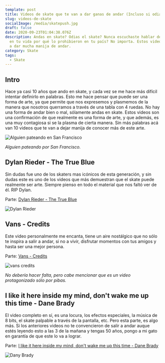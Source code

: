 ```yaml
---
template: post
title: Videos de skate que te van a dar ganas de andar (Incluso si odias el skate)
slug: videos-de-skate
socialImage: /media/skatepush.jpg
draft: false
date: 2020-09-23T01:04:38.076Z
description: Andas en skate? Odias el skate? Nunca escuchaste hablar del skate
  en tu vida por qué lo prohibieron en tu país? No importa. Estos videos te van
  a dar mucha manija de andar.
category: Skate
tags:
  - Skate
---
```



## Intro

Hace ya casi 10 años que ando en skate, y cada vez se me hace más difícil intentar definirlo en palabras. Esto me hace pensar que puede ser una forma de arte, ya que permite que nos expresemos y plasmemos de la manera que nosotros querramos a través de una tabla con 4 ruedas. No hay una forma de andar bien o mal, sólamente andas en skate. Estos videos son una confirmación de que realmente es una forma de arte, y que además, es una muy contagiosa si se la plasma de cierta manera. Sin más palabras acá van 10 videos que te van a dejar manija de conocer más de este arte.

![Alguien pateando en San Francisco](/media/skatepush.jpg)

*Alguien pateando por San Francisco.*

## Dylan Rieder - The True Blue

Sin dudas fue uno de los skaters mas icónicos de esta generación, y sin dudas este es uno de los videos que más demuestran que el skate puede realmente ser arte. Siempre pienso en todo el material que nos faltó ver de él. RIP Dylan.

Parte: [Dylan Rieder - The True Blue](https://www.youtube.com/watch?v=xtCKZWleUNs)

![Dylan Rieder](/media/dylanrieder.jpg)



## Vans - Credits

Este video personalmente me encanta, tiene un aire nostálgico que no sólo te inspira a salir a andar, si no a vivir, disfrutar momentos con tus amigos y hasta ser una mejor persona.

Parte: [Vans - Credits](https://www.youtube.com/watch?v=IQbZFFpK4kE)

![vans credits](/media/vanscredits.jpg)

*No debería hacer falta, pero cabe mencionar que es un video protagonizado sólo por pibas.*

## I like it here inside my mind, don't wake me up this time - Dane Brady

El video completo en sí, es una locura, los efectos especiales, la música de 8 bits, el skate palpable a través de la pantalla, etc. Pero esta parte, es algo más. Si los anteriores videos no te convencieron de salir a andar auque estés leyendo esto a las 3 de la mañana y tengas 50 años, pongo a mi gato en garantía de que este lo va a lograr.

Parte: [I like it here inside my mind, don't wake me up this time - Dane Brady](https://www.youtube.com/watch?v=YQCZn9Qoy2E)

![Dany Brady](/media/danebrady.jpg)